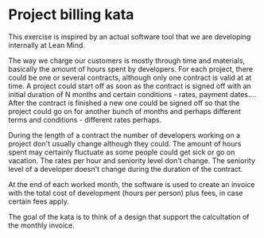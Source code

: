 # Project billing kata

This exercise is inspired by an actual software tool that we are developing internally at Lean Mind. 

The way we charge our customers is mostly through time and materials, basically the amount of hours spent by developers. For each project, there could be one or several contracts, although only one contract is valid at at time. A project could start off as soon as the contract is signed off with an initial duration of N months and certain conditions - rates, payment dates.... After the contract is finished a new one could be signed off so that the project could go on for another bunch of months and perhaps different terms and conditions - different rates perhaps. 

During the length of a contract the number of developers working on a project don't usually change although they could. The amount of hours spent may certainly fluctuate as some people could get sick or go on vacation. The rates per hour and seniority level don't change. The seniority level of a developer doesn't change during the duration of the contract. 

At the end of each worked month, the software is used to create an invoice with the total cost of development (hours per person) plus fees, in case certain fees apply. 

The goal of the kata is to think of a design that support the calcultation of the monthly invoice. 
